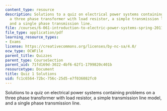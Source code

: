 ```yaml
---
content_type: resource
description: Solutions to a quiz on electrical power systems containing problems on
  a three phase transformer with load resistor, a simple transmission line model,
  and a single phase transmission line.
file: /courses/6-061-introduction-to-electric-power-systems-spring-2011/fc1c656472bc756c25d5e7f036082fc0_MIT6_061S11_quiz01_sol.pdf
file_type: application/pdf
learning_resource_types:
- Exams
license: https://creativecommons.org/licenses/by-nc-sa/4.0/
ocw_type: OCWFile
parent_title: Quizzes
parent_type: CourseSection
parent_uid: 71fd169d-3022-4bf6-62f1-1799820c401b
resourcetype: Document
title: Quiz 1 Solutions
uid: fc1c6564-72bc-756c-25d5-e7f036082fc0
---
```

Solutions to a quiz on electrical power systems containing problems on a three phase transformer with load resistor, a simple transmission line model, and a single phase transmission line.